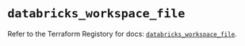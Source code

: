 # `databricks_workspace_file`

Refer to the Terraform Registory for docs: [`databricks_workspace_file`](https://registry.terraform.io/providers/databricks/databricks/1.33.0/docs/resources/workspace_file).
